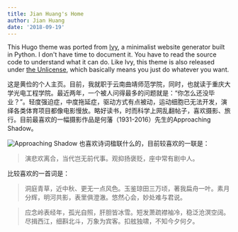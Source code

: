 ```yaml
---
title: Jian Huang's Home
author: Jian Huang
date: '2018-09-19'
---
```




This Hugo theme was ported from [Ivy](https://github.com/dmulholland/ivy), a minimalist website generator built in Python. I don't have time to document it. You have to read the source code to understand what it can do. Like Ivy, this theme is also released under [the Unlicense](https://en.wikipedia.org/wiki/Unlicense), which basically means you just do whatever you want.

这是黄俭的个人主页。目前，我就职于云南曲靖师范学院，同时，也就读于重庆大学光电工程学院。最近两年，一个被人问得最多的问题就是：“你怎么还没毕业？”。轻度强迫症，中度拖延症，驱动方式有点被动，运动细胞已无法开发，演绎各类体育项目都像电影慢放。略好读书，时而科学上网乱翻帖子，喜欢摄影、旅行。目前最喜欢的一幅摄影作品是何藩（1931-2016）先生的Approaching Shadow。

![Approaching Shadow](https://d.ifengimg.com/w600/p0.ifengimg.com/pmop/2018/0309/BAD14685FC77422390CAA22582F15AD2CF4EFECE_size167_w624_h791.jpeg)
也喜欢诗词楹联什么的，目前较喜欢的一联是：

>演悲欢离合，当代岂无前代事。观抑扬褒贬，座中常有剧中人。

比较喜欢的一首词是：

>洞庭青草，近中秋、更无一点风色。玉鉴琼田三万顷，著我扁舟一叶。素月分辉，明河共影，表里俱澄澈。悠然心会，妙处难与君说。

>应念岭表经年，孤光自照，肝胆皆冰雪。短发萧疏襟袖冷，稳泛沧溟空阔。尽揖西江，细斟北斗，万象为宾客。扣舷独啸，不知今夕何夕。


